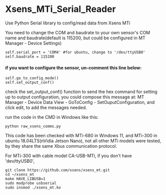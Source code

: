 # Xsens_MTi_Serial_Reader
Use Python Serial library to config/read data from Xsens MTi

You need to change the COM and baudrate to your own sensor's COM name and baudrate(default is 115200, but could be configured in MT Manager - Device Settings)
```
self.serial_port = 'COM4' #for ubuntu, change to '/dev/ttyUSB0'
self.baudrate = 115200
```

#### if you want to configure the sensor, un-comment this line below:
```
self.go_to_config_mode()
self.set_output_conf()
```

check the set_output_conf() function to send the hex command for setting up to output configuration, you could compose this message at:
MT Manager - Device Data View - GoToConfig - SetOuputConfiguration, and click edit, to add the messages needed.


run the code in the CMD in Windows like this:
```
python raw_xsens_comms.py
```



This code has been checked with MTi-680 in Windows 11, and MTi-300 in ubuntu 18.04LTS(nVidia Jetson Nano),  not all other MTi models were tested, by they share the same Xbus communication protocol.

For MTi-300 with cable model CA-USB-MTi, if you don't have 'dev/ttyUSB0', 
```
git clone https://github.com/xsens/xsens_mt.git
cd ~/xsens_mt
make HAVE_LIBUSB=1
sudo modprobe usbserial
sudo insmod ./xsens_mt.ko
```
